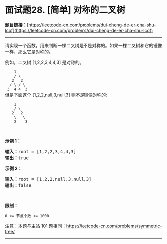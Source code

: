 # 面试题28. [简单] 对称的二叉树

**题目链接：**[https://leetcode-cn.com/problems/dui-cheng-de-er-cha-shu-lcof](https://leetcode-cn.com/problems/dui-cheng-de-er-cha-shu-lcof)

---

<div class="content__1Y2H">
 <div class="notranslate">
  <p>请实现一个函数，用来判断一棵二叉树是不是对称的。如果一棵二叉树和它的镜像一样，那么它是对称的。</p> 
  <p>例如，二叉树&nbsp;[1,2,2,3,4,4,3] 是对称的。</p> 
  <p><code>&nbsp; &nbsp; 1<br> &nbsp; &nbsp;/ \<br> &nbsp; 2 &nbsp; 2<br> &nbsp;/ \ / \<br> 3 &nbsp;4 4 &nbsp;3</code><br> 但是下面这个&nbsp;[1,2,2,null,3,null,3] 则不是镜像对称的:</p> 
  <p><code>&nbsp; &nbsp; 1<br> &nbsp; &nbsp;/ \<br> &nbsp; 2 &nbsp; 2<br> &nbsp; &nbsp;\ &nbsp; \<br> &nbsp; &nbsp;3 &nbsp; &nbsp;3</code></p> 
  <p>&nbsp;</p> 
  <p><strong>示例 1：</strong></p> 
  <pre class="language-text"><strong>输入：</strong>root = [1,2,2,3,4,4,3]
<strong>输出：</strong>true
</pre> 
  <p><strong>示例 2：</strong></p> 
  <pre class="language-text"><strong>输入：</strong>root = [1,2,2,null,3,null,3]
<strong>输出：</strong>false</pre> 
  <p>&nbsp;</p> 
  <p><strong>限制：</strong></p> 
  <p><code>0 &lt;= 节点个数 &lt;= 1000</code></p> 
  <p>注意：本题与主站 101 题相同：<a href="https://leetcode-cn.com/problems/symmetric-tree/">https://leetcode-cn.com/problems/symmetric-tree/</a></p> 
 </div>
</div>

---

```

```
